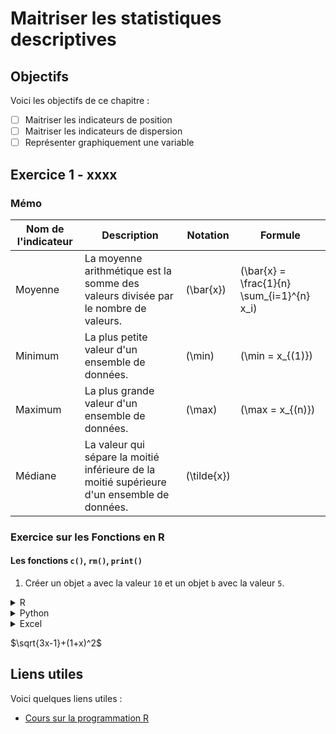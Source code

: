 # Maitriser les statistiques descriptives

## Objectifs
Voici les objectifs de ce chapitre :
- [ ] Maitriser les indicateurs de position
- [ ] Maitriser les indicateurs de dispersion
- [ ] Représenter graphiquement une variable

## Exercice 1 - xxxx

### Mémo
| Nom de l'indicateur | Description    | Notation | Formule  |
|------------|-------------|--------------------|---------|
| Moyenne             | La moyenne arithmétique est la somme des valeurs divisée par le nombre de valeurs. | \(\bar{x}\) | \(\bar{x} = \frac{1}{n} \sum_{i=1}^{n} x_i\) |
| Minimum             | La plus petite valeur d'un ensemble de données.            | \(\min\)  | \(\min = x_{(1)}\)               |
| Maximum             | La plus grande valeur d'un ensemble de données.            | \(\max\)  | \(\max = x_{(n)}\)               |
| Médiane             | La valeur qui sépare la moitié inférieure de la moitié supérieure d'un ensemble de données. | \(\tilde{x}\) |  | 

### Exercice sur les Fonctions en R

#### Les fonctions `c()`,  `rm()`, `print()`

1. Créer un objet `a` avec la valeur `10` et un objet `b` avec la valeur `5`. 
<details>
<summary>R</summary>

```r
a <- 10
b <- 5
```
</details>

<details>

<summary>Python</summary>

```python
a = 10
b = 5
```
</details>

<details>

<summary>Excel</summary>

```
a <- 10
b <- 5
```
</details>

$\sqrt{3x-1}+(1+x)^2$

## Liens utiles

Voici quelques liens utiles :

- [Cours sur la programmation R](https://asardell.github.io/programmation-r/)
